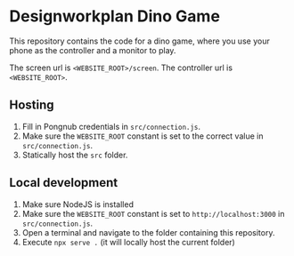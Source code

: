 # Designworkplan Dino Game

This repository contains the code for a dino game, where you use your phone as the controller and a monitor to play.

The screen url is `<WEBSITE_ROOT>/screen`.
The controller url is `<WEBSITE_ROOT>`.

## Hosting

1. Fill in Pongnub credentials in `src/connection.js`.
2. Make sure the `WEBSITE_ROOT` constant is set to the correct value in `src/connection.js`.
3. Statically host the `src` folder.

## Local development

1. Make sure NodeJS is installed
2. Make sure the `WEBSITE_ROOT` constant is set to `http://localhost:3000` in `src/connection.js`.
3. Open a terminal and navigate to the folder containing this repository.
4. Execute `npx serve .` (it will locally host the current folder)
